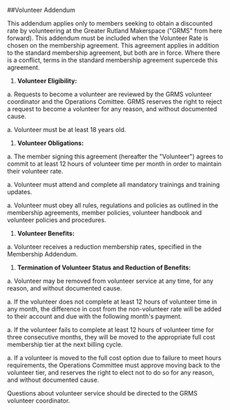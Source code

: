 ##Volunteer Addendum

This addendum applies only to members seeking to obtain a discounted rate by volunteering at the Greater Rutland Makerspace ("GRMS" from here forward).  This addendum must be included when the Volunteer Rate is chosen on the membership agreement.  This agreement applies in addition to the standard membership agreement, but both are in force.  Where there is a conflict, terms in the standard membership agreement supercede this agreement.

1. **Volunteer Eligibility:**

  a. Requests to become a volunteer are reviewed by the GRMS volunteer coordinator and the Operations Comittee. GRMS reserves the right to reject a request to become a volunteer for any reason, and without documented cause.
  
  a. Volunteer must be at least 18 years old.
  
1. **Volunteer Obligations:**

  a. The member signing this agreement (hereafter the "Volunteer") agrees to commit to at least 12 hours of volunteer time per month in order to maintain their volunteer rate.
  
  a. Volunteer must attend and complete all mandatory trainings and training updates.
  
  a. Volunteer must obey all rules, regulations and policies as outlined in the membership agreements, member policies, volunteer handbook and volunteer policies and procedures.
  
1. **Volunteer Benefits:**

  a. Volunteer receives a reduction membership rates, specified in the Membership Addendum.
  
1. **Termination of Volunteer Status and Reduction of Benefits:**

  a. Volunteer may be removed from volunteer service at any time, for any reason, and without documented cause.
  
  a. If the volunteer does not complete at least 12 hours of volunteer time in any month, the difference in cost from the non-volunteer rate will be added to their account and due with the following month's payment.  

  a. If the volunteer fails to complete at least 12 hours of volunteer time for three consecutive months, they will be moved to the appropriate full cost membership tier at the next billing cycle.
  
  a. If a volunteer is moved to the full cost option due to failure to meet hours requirements, the Operations Committee must approve moving back to the volunteer tier, and reserves the right to elect not to do so for any reason, and without documented cause.
  
Questions about volunteer service should be directed to the GRMS volunteer coordinator.
